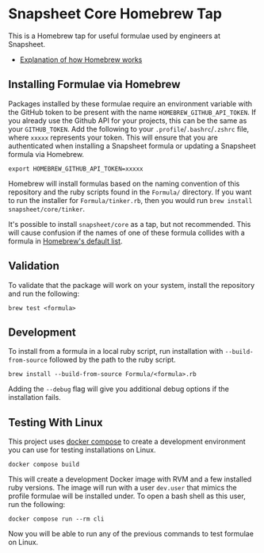 # Snapsheet Core Homebrew Tap
This is a Homebrew tap for useful formulae used by engineers at Snapsheet.

* [Explanation of how Homebrew works](https://www.quora.com/How-does-Homebrew-work-internally?share=1)

## Installing Formulae via Homebrew
Packages installed by these formulae require an environment variable with the GitHub token to be present with the name `HOMEBREW_GITHUB_API_TOKEN`. If you already use the Github API for your projects, this can be the same as your `GITHUB_TOKEN`. Add the following to your `.profile`/`.bashrc`/`.zshrc` file, where `xxxxx` represents your token. This will ensure that you are authenticated when installing a Snapsheet formula or updating a Snapsheet formula via Homebrew.
```
export HOMEBREW_GITHUB_API_TOKEN=xxxxx
```

Homebrew will install formulas based on the naming convention of this repository and the ruby scripts found in the `Formula/` directory. If you want to run the installer for `Formula/tinker.rb`, then you would run `brew install snapsheet/core/tinker`.

It's possible to install `snapsheet/core` as a tap, but not recommended. This will cause confusion if the names of one of these formula collides with a formula in [Homebrew's default list](https://github.com/Homebrew/homebrew-core).

## Validation
To validate that the package will work on your system, install the repository and run the following:
```
brew test <formula>
```

## Development
To install from a formula in a local ruby script, run installation with `--build-from-source` followed by the path to the ruby script.
```
brew install --build-from-source Formula/<formula>.rb
```

Adding the `--debug` flag will give you additional debug options if the installation fails.

## Testing With Linux
This project uses [docker compose](https://docs.docker.com/compose/) to create a development environment you can use for testing installations on Linux.

```
docker compose build
```

This will create a development Docker image with RVM and a few installed ruby versions. The image will run with a user `dev.user` that mimics the profile formulae will be installed under. To open a bash shell as this user, run the following:
```
docker compose run --rm cli
```

Now you will be able to run any of the previous commands to test formulae on Linux.

